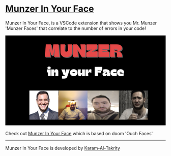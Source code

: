 # [Munzer In Your Face](https://github.com/Karam-al-takrity/Munzer-in-your-face)

<!-- ## Watch how I made this extension on YouTube [here](https://www.youtube.com/watch?v=SGFNhz91yNQ) -->

<!-- <a href="https://www.producthunt.com/posts/in-your-face-2?utm_source=badge-featured&utm_medium=badge&utm_souce=badge-in&#0045;your&#0045;face&#0045;2" target="_blank"><img src="https://api.producthunt.com/widgets/embed-image/v1/featured.svg?post_id=346936&theme=light" alt="In&#0032;Your&#0032;Face - A&#0032;VS&#0032;Code&#0032;extension&#0032;&#0045;&#0032;shows&#0032;faces&#0032;that&#0032;correlate&#0032;to&#0032;errors&#0033; | Product Hunt" style="width: 250px; height: 54px;" width="250" height="54" /></a> -->

<!-- ![Downloads](https://vsmarketplacebadge.apphb.com/downloads/VirejDasani.in-your-face.svg) -->
<!-- ![Rating](https://vsmarketplacebadge.apphb.com/rating-star/VirejDasani.in-your-face.svg)
![Version](https://vsmarketplacebadge.apphb.com/version/VirejDasani.in-your-face.svg) -->
<!-- [Installs](https://vsmarketplacebadge.apphb.com/installs/VirejDasani.hydroxy.svg) -->

Munzer In Your Face, is a VSCode extension that shows you Mr. Munzer 'Munzer Faces' that correlate to the number of errors in your code!

![Loading...](https://raw.githubusercontent.com/Karam-al-takrity/Munzer-in-your-face/main/assets/smallBanner.png)

<!-- - Check it out on YouTube [here](https://www.youtube.com/watch?v=BuejUOFOodw) -->

Check out [Munzer In Your Face](https://github.com/Karam-al-takrity/Munzer-in-your-face/) which is based on doom 'Ouch Faces'

---

Munzer In Your Face is developed by [Karam-Al-Takrity](https://github.com/Karam-al-takrity)
